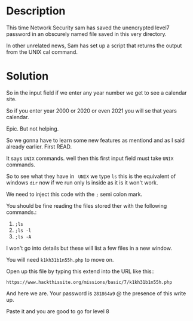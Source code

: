 # Description

This time Network Security sam has saved the unencrypted level7 password in an obscurely named file saved in this very directory.

In other unrelated news, Sam has set up a script that returns the output from the UNIX cal command. 


# Solution

So in the input field if we enter any year number we get to see a calendar site.

So if you enter year 2000 or 2020 or even 2021 you will se that years calendar.

Epic. But not helping.

So we gonna have to learn some new features as mentiond and as I said already earlier. First READ.

It says `UNIX` commands. well then this first input field must take `UNIX` commands. 

So to see what they have in ` UNIX` we type `ls` this is the equivalent of windows `dir` now if we run only ls inside as it is it won't work.

We need to inject this code with the `;` semi colon mark.

You should be fine reading the files stored ther with the following commands.:

1. `;ls`
2. `;ls -l`
3. `;ls -A`

I won't go into details but these will list a few files in a new window.

You will need
`k1kh31b1n55h.php`
to move on.

Open up this file by typing this extend into the URL like this::

`https://www.hackthissite.org/missions/basic/7/k1kh31b1n55h.php`

And here we are. Your password is `281864a9` @ the presence of this write up.

Paste it and you are good to go for level 8
